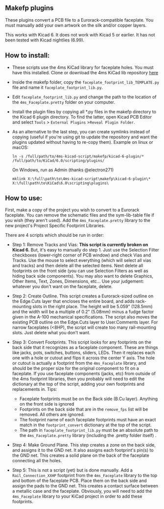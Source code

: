 ## Makefp plugins

These plugins convert a PCB file to a Eurorack-compatible faceplate. You must
manually add your own artwork on the silk and/or copper layers.

This works with Kicad 6. It does not work with Kicad 5 or earlier. It has not
been tested with Kicad nightlies (6.99).

## How to install:

  * These scripts use the 4ms KiCad library for faceplate holes. You must have
	this installed. Clone or download the 4ms KiCad lib repository
	[here](https://github.com/4ms/4ms-kicad-lib.git)

  * Inside the makefp folder, copy the `faceplate_footprint_lib_TEMPLATE.py`
	file and name it `faceplate_footprint_lib.py`. 

  * Edit `faceplate_footprint_lib.py` and change the path to the location of
	the `4ms_Faceplate.pretty` folder on your computer.

  * Install the plugin files by copying all *.py files in the makefp directory
	to the Kicad 6 plugin directory. To find the latter, open Kicad PCB Editor
	and select `Tools` > `External Plugins` >`Reveal Plugin Folder`.


  * As an alternative to the last step, you can create symlinks instead of
	copying (useful if you're using git to update the repository and want the
	plugins updated without having to re-copy them). Example on linux or macOS:

	```
	ln -s /full/path/to/4ms-kicad-script/makefp/kicad-6-plugin/* /full/path/to/KiCad/6.0/scripting/plugins/
	```

	On Windows, run as Admin (thanks @electron271)

	```
	mklink X:\full\path\to\4ms-kicad-script\makefp\kicad-6-plugin\* X:\full\path\to\KiCad\6.0\scripting\plugins\
	```


## How to use:

First, make a copy of the project you wish to convert to a Eurorack faceplate.
You can remove the schematic files and the sym-lib-table file if you wish (they
aren't used). Add the `4ms_Faceplate.pretty` library to the new project's
Project Specific Footprint Libraries.

There are 4 scripts which should be run in order:

  * Step 1: Remove Tracks and Vias: **This script is currently broken on Kicad
	6.** But, it's easy to manually do step 1. Just use the Selection Filter
	checkboxes (lower-right corner of PCB window) and check Vias and Tracks.
	Use the mouse to select everything (which will select all vias and tracks)
	and then delete all the selected items. Next delete all footprints on the
	front side (you can use Selection Filters as well as hiding back side
	components). You may also want to delete Graphics, Other Items, Text,
	Zones, Dimensions, etc... Use your judgement: whatever you don't want on
	the faceplate, delete.

  * Step 2: Create Outline. This script creates a Eurorack-sized outline on the
	Edge.Cuts layer that encloses the entire board, and adds rack-mounting
	slots in the right place. The height will be 5.059" (128.5mm) and the width
	will be a multiple of 0.2" (5.08mm) minus a fudge factor given in the A-100
	mechanical specifications. The script also moves the existing PCB outline
	on the Edge.Cuts layer to User.Comments layer. For narrow faceplates (<8HP), 
	the script will create too many rail-mounting slots. Just delete what you
	don't want.

  * Step 3: Convert Footprints. This script looks for any footprints on the
	back side that it recognizes as a faceplate component. These are things
	like jacks, pots, switches, buttons, sliders, LEDs. Then it replaces each
	one with a hole or cutout and flips it across the center Y axis. The hole
	or cutout is actually a footprint from the `4ms_Faceplate` library, and
	should be the proper size for the original component to fit on a faceplate.
	If you use faceplate components (jacks, etc) from outside of the 4ms
	footprint libraries, then you probably will need to edit the dictionary at
	the top of the script, adding your own footprints and replacements in.
	Tips:
	  - Faceplate footprints must be on the Back side (B.Cu layer). Anything on
		the front side is ignored
	  - Footprints on the back side that are in the `remove_fps` list will be
		removed. All others are ignored.
	  - The footprint name of each faceplate footprints must have an exact
		match in the `footprint_convert` dictionary at the top of the script.
	  - The path in `faceplate_footprint_lib.py` must be an absolute path to
		the `4ms_Faceplate.pretty` library (including the .pretty folder
		itself) .

  * Step 4: Make Ground Plane. This step creates a zone on the back side, and
	assigns it to the GND net. It also assigns each footprint's pin(s) to the
	GND net. This creates a solid plane on the back of the faceplate connecting
	all the holes. 

  * Step 5: This is not a script (yet) but is done manually. Add a
	`Rail_Connection_XXHP` footprint from the `4ms_Faceplate` library to the
	top and bottom of the faceplate PCB. Place them on the back side and assign
	the pads to the GND net. This creates a contact surface between a metallic
	case and the faceplate. Obviously, you will need to add the `4ms_Faceplate`
	library to your KiCad project in order to add these footprints.


